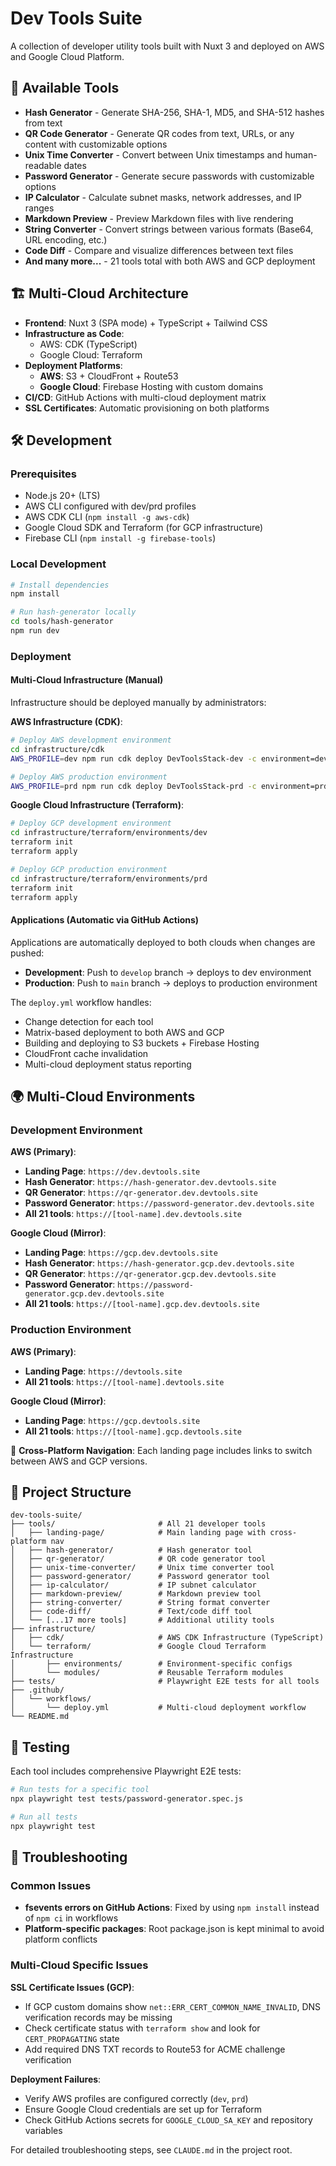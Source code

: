 # Dev Tools Suite

A collection of developer utility tools built with Nuxt 3 and deployed on AWS and Google Cloud Platform.

## 🚀 Available Tools

- **Hash Generator** - Generate SHA-256, SHA-1, MD5, and SHA-512 hashes from text
- **QR Code Generator** - Generate QR codes from text, URLs, or any content with customizable options  
- **Unix Time Converter** - Convert between Unix timestamps and human-readable dates
- **Password Generator** - Generate secure passwords with customizable options
- **IP Calculator** - Calculate subnet masks, network addresses, and IP ranges
- **Markdown Preview** - Preview Markdown files with live rendering
- **String Converter** - Convert strings between various formats (Base64, URL encoding, etc.)
- **Code Diff** - Compare and visualize differences between text files
- **And many more...** - 21 tools total with both AWS and GCP deployment

## 🏗️ Multi-Cloud Architecture

- **Frontend**: Nuxt 3 (SPA mode) + TypeScript + Tailwind CSS
- **Infrastructure as Code**: 
  - AWS: CDK (TypeScript)
  - Google Cloud: Terraform
- **Deployment Platforms**:
  - **AWS**: S3 + CloudFront + Route53
  - **Google Cloud**: Firebase Hosting with custom domains
- **CI/CD**: GitHub Actions with multi-cloud deployment matrix
- **SSL Certificates**: Automatic provisioning on both platforms

## 🛠️ Development

### Prerequisites

- Node.js 20+ (LTS)
- AWS CLI configured with dev/prd profiles
- AWS CDK CLI (`npm install -g aws-cdk`)
- Google Cloud SDK and Terraform (for GCP infrastructure)
- Firebase CLI (`npm install -g firebase-tools`)

### Local Development

```bash
# Install dependencies
npm install

# Run hash-generator locally
cd tools/hash-generator
npm run dev
```

### Deployment

#### Multi-Cloud Infrastructure (Manual)

Infrastructure should be deployed manually by administrators:

**AWS Infrastructure (CDK)**:
```bash
# Deploy AWS development environment
cd infrastructure/cdk
AWS_PROFILE=dev npm run cdk deploy DevToolsStack-dev -c environment=dev --require-approval never

# Deploy AWS production environment
AWS_PROFILE=prd npm run cdk deploy DevToolsStack-prd -c environment=prd --require-approval never
```

**Google Cloud Infrastructure (Terraform)**:
```bash
# Deploy GCP development environment
cd infrastructure/terraform/environments/dev
terraform init
terraform apply

# Deploy GCP production environment  
cd infrastructure/terraform/environments/prd
terraform init
terraform apply
```

#### Applications (Automatic via GitHub Actions)

Applications are automatically deployed to both clouds when changes are pushed:

- **Development**: Push to `develop` branch → deploys to dev environment
- **Production**: Push to `main` branch → deploys to production environment

The `deploy.yml` workflow handles:
- Change detection for each tool
- Matrix-based deployment to both AWS and GCP
- Building and deploying to S3 buckets + Firebase Hosting
- CloudFront cache invalidation
- Multi-cloud deployment status reporting

## 🌍 Multi-Cloud Environments

### Development Environment

**AWS (Primary)**:
- **Landing Page**: `https://dev.devtools.site`
- **Hash Generator**: `https://hash-generator.dev.devtools.site`
- **QR Generator**: `https://qr-generator.dev.devtools.site`
- **Password Generator**: `https://password-generator.dev.devtools.site`
- **All 21 tools**: `https://[tool-name].dev.devtools.site`

**Google Cloud (Mirror)**:
- **Landing Page**: `https://gcp.dev.devtools.site`
- **Hash Generator**: `https://hash-generator.gcp.dev.devtools.site`
- **QR Generator**: `https://qr-generator.gcp.dev.devtools.site`  
- **Password Generator**: `https://password-generator.gcp.dev.devtools.site`
- **All 21 tools**: `https://[tool-name].gcp.dev.devtools.site`

### Production Environment

**AWS (Primary)**:
- **Landing Page**: `https://devtools.site`
- **All 21 tools**: `https://[tool-name].devtools.site`

**Google Cloud (Mirror)**:
- **Landing Page**: `https://gcp.devtools.site`
- **All 21 tools**: `https://[tool-name].gcp.devtools.site`

🔄 **Cross-Platform Navigation**: Each landing page includes links to switch between AWS and GCP versions.

## 📁 Project Structure

```
dev-tools-suite/
├── tools/                       # All 21 developer tools
│   ├── landing-page/            # Main landing page with cross-platform nav
│   ├── hash-generator/          # Hash generator tool
│   ├── qr-generator/            # QR code generator tool
│   ├── unix-time-converter/     # Unix time converter tool
│   ├── password-generator/      # Password generator tool
│   ├── ip-calculator/           # IP subnet calculator
│   ├── markdown-preview/        # Markdown preview tool
│   ├── string-converter/        # String format converter
│   ├── code-diff/               # Text/code diff tool
│   └── [...17 more tools]       # Additional utility tools
├── infrastructure/
│   ├── cdk/                     # AWS CDK Infrastructure (TypeScript)
│   └── terraform/               # Google Cloud Terraform Infrastructure
│       ├── environments/        # Environment-specific configs
│       └── modules/             # Reusable Terraform modules
├── tests/                       # Playwright E2E tests for all tools
├── .github/
│   └── workflows/
│       └── deploy.yml           # Multi-cloud deployment workflow
└── README.md
```

## 🧪 Testing

Each tool includes comprehensive Playwright E2E tests:

```bash
# Run tests for a specific tool
npx playwright test tests/password-generator.spec.js

# Run all tests
npx playwright test
```

## 🔧 Troubleshooting

### Common Issues

- **fsevents errors on GitHub Actions**: Fixed by using `npm install` instead of `npm ci` in workflows
- **Platform-specific packages**: Root package.json is kept minimal to avoid platform conflicts

### Multi-Cloud Specific Issues

**SSL Certificate Issues (GCP)**:
- If GCP custom domains show `net::ERR_CERT_COMMON_NAME_INVALID`, DNS verification records may be missing
- Check certificate status with `terraform show` and look for `CERT_PROPAGATING` state
- Add required DNS TXT records to Route53 for ACME challenge verification

**Deployment Failures**:
- Verify AWS profiles are configured correctly (`dev`, `prd`)
- Ensure Google Cloud credentials are set up for Terraform
- Check GitHub Actions secrets for `GOOGLE_CLOUD_SA_KEY` and repository variables

For detailed troubleshooting steps, see `CLAUDE.md` in the project root.